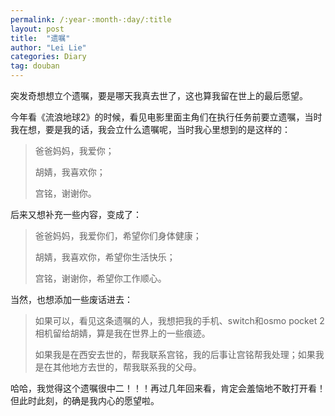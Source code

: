 ```yaml
---
permalink: /:year-:month-:day/:title
layout: post
title:  "遗嘱"
author: "Lei Lie"
categories: Diary
tag: douban
---
```


突发奇想想立个遗嘱，要是哪天我真去世了，这也算我留在世上的最后愿望。

今年看《流浪地球2》的时候，看见电影里面主角们在执行任务前要立遗嘱，当时我在想，要是我的话，我会立什么遗嘱呢，当时我心里想到的是这样的：

> 爸爸妈妈，我爱你；
> 
> 胡婧，我喜欢你；
> 
> 宫铭，谢谢你。

后来又想补充一些内容，变成了：

> 爸爸妈妈，我爱你们，希望你们身体健康；
> 
> 胡婧，我喜欢你，希望你生活快乐；
> 
> 宫铭，谢谢你，希望你工作顺心。

当然，也想添加一些废话进去：

> 如果可以，看见这条遗嘱的人，我想把我的手机、switch和osmo pocket 2相机留给胡婧，算是我在世界上的一些痕迹。
> 
> 如果我是在西安去世的，帮我联系宫铭，我的后事让宫铭帮我处理；如果我是在其他地方去世的，帮我联系我的父母。

哈哈，我觉得这个遗嘱很中二！！！再过几年回来看，肯定会羞恼地不敢打开看！但此时此刻，的确是我内心的愿望啦。